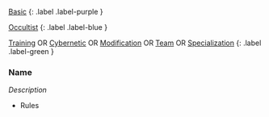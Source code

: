 
[Basic](Game/Progress#Basic)
{: .label .label-purple }

[Occultist](Game/Occultist)
{: .label .label-blue }

[Training](Game/Progress#Training) OR [Cybernetic](Game/Progress#Cybernetic) OR [Modification](Game/Progress#Modification) OR [Team](Game/Progress#Team) OR [Specialization](Game/Progress#Specialization)
{: .label .label-green }
### Name
*Description*
* Rules

